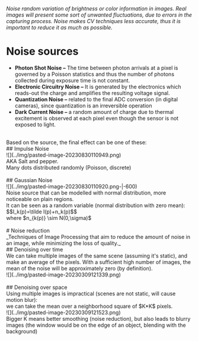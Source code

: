 _Noise random variation of brightness or color information in images. Real images will present some sort of  unwanted fluctuations, due to errors in the capturing process. Noise makes CV techniques less accurate, thus it is important to reduce it as much as possible._<br>
# Noise sources<br>
- **Photon Shot Noise –** The time between photon arrivals at a pixel is governed by a Poisson statistics and thus the number of photons collected during exposure time is not constant. <br>
- **Electronic Circuitry Noise –** It is generated by the electronics which reads-out the charge and amplifies the resulting voltage signal. <br>
- **Quantization Noise –** related to the final ADC conversion (in digital cameras), since quantization is an irreversible operation <br>
- **Dark Current Noise –** a random amount of charge due to thermal excitement is observed at each pixel even though the sensor is not exposed to light.<br>
<br>
Based on the source, the final effect can be one of these:<br>
## Impulse Noise<br>
![](../img/pasted-image-20230830110949.png)<br>
AKA Salt and pepper.<br>
Many dots distributed randomly (Poisson, discrete)<br>
<br>
## Gaussian Noise<br>
![](../img/pasted-image-20230830110920.png-|-600)<br>
Noise source that can be modelled with normal distribution, more noticeable on plain regions.<br>
It can be seen as a random variable (normal distribution with zero mean):<br>
$$I_k(p)=\tilde I(p)+n_k(p)$$<br>
where $n_{k(p)} \sim N(0,\sigma)$ <br>
<br>
# Noise reduction<br>
_Techniques of Image Processing that aim to reduce the amount of noise in an image, while minimizing the loss of quality._<br>
## Denoising over time<br>
We can take multiple images of the same scene (assuming it's static), and make an average of the pixels. With a sufficient high number of images, the mean of the noise will be approximately zero (by definition).<br>
![](../img/pasted-image-20230309121339.png)<br>
<br>
## Denoising over space<br>
Using multiple images is impractical (scenes are not static, will cause motion blur):<br>
we can take the mean over a neighborhood square of $K*K$ pixels.<br>
![](../img/pasted-image-20230309121523.png)<br>
Bigger K means better smoothing (noise reduction), but also leads to blurry images (the window would be on the edge of an object, blending with the background)<br>
